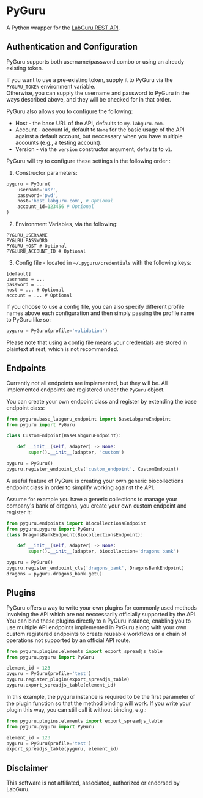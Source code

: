 # PyGuru

A Python wrapper for the [LabGuru REST API](https://my.labguru.com/api-docs/index.html).

## Authentication and Configuration
PyGuru supports both username/password combo or using an already existing token.

If you want to use a pre-existing token, supply it to PyGuru via the `PYGURU_TOKEN` environment variable.  
Otherwise, you can supply the username and password to PyGuru in the ways described above, and they will be checked for in that order.


PyGuru also allows you to configure the following:
- Host - the base URL of the API, defaults to `my.labguru.com`.
- Account - account id, default to `None` for the basic usage of the API against a default account, but neccessary when you have multiple accounts (e.g., a testing account).
- Version - via the `version` constructor argument, defaults to `v1`.

PyGuru will try to configure these settings in the following order :
1. Constructor parameters:
```python
pyguru = PyGuru(
    username='usr',
    password='pwd',
    host='host.labguru.com', # Optional
    account_id=123456 # Optional
)
```
2. Environment Variables, via the following:
```shell
PYGURU_USERNAME
PYGURU_PASSWORD
PYGURU_HOST # Optional
PYGUURU_ACCOUNT_ID # Optional
```
3. Config file - located in `~/.pyguru/credentials` with the following keys:
```shell
[default]
username = ...
password = ...
host = ... # Optional
account = ... # Optional
```
If you choose to use a config file, you can also specify different profile names above each configuration and then simply passing the profile name to PyGuru like so:
```python
pyguru = PyGuru(profile='validation')
```
Please note that using a config file means your credentials are stored in plaintext at rest, which is not recommended.

## Endpoints
Currently not all endpoints are implemented, but they will be.
All implemented endpoints are registered under the `PyGuru` object.

You can create your own endpoint class and register by extending the base endpoint class:
```python
from pyguru.base_labguru_endpoint import BaseLabguruEndpoint
from pyguru import PyGuru

class CustomEndpoint(BaseLabguruEndpoint):

    def __init__(self, adapter) -> None:
        super().__init__(adapter, 'custom')

pyguru = PyGuru()
pyguru.register_endpoint_cls('custom_endpoint', CustomEndpoint)
```

A useful feature of PyGuru is creating your own generic biocollections endpoint class in order to simplify working against the API.

Assume for example you have a generic collections to manage your company's bank of dragons, you create your own custom endpoint and register it:
```python
from pyguru.endpoints import BiocollectionsEndpoint
from pyguru.pyguru import PyGuru
class DragonsBankEndpoint(BiocollectionsEndpoint):

    def __init__(self, adapter) -> None:
        super().__init__(adapter, biocollection='dragons bank')

pyguru = PyGuru()
pyguru.register_endpoint_cls('dragons_bank', DragonsBankEndpoint)
dragons = pyguru.dragons_bank.get()
```

## Plugins
PyGuru offers a way to write your own plugins for commonly used methods involving the API which are not neccessarily officially supported by the API.
You can bind these plugins directly to a PyGuru instance, enabling you to use multiple API endpoints implemented in PyGuru along with your own custom registered endpoints to create reusable workflows or a chain of operations not supported by an official API route.
```python
from pyguru.plugins.elements import export_spreadjs_table
from pyguru.pyguru import PyGuru

element_id = 123
pyguru = PyGuru(profile='test')
pyguru.register_plugin(export_spreadjs_table)
pyguru.export_spreadjs_table(element_id)
```
In this example, the pyguru instance is required to be the first parameter of the plugin function so that the method binding will work. If you write your plugin this way, you can still call it without binding, e.g.:
```python
from pyguru.plugins.elements import export_spreadjs_table
from pyguru.pyguru import PyGuru

element_id = 123
pyguru = PyGuru(profile='test')
export_spreadjs_table(pyguru, element_id)
```

## Disclaimer
This software is not affiliated, associated, authorized or endorsed by LabGuru.